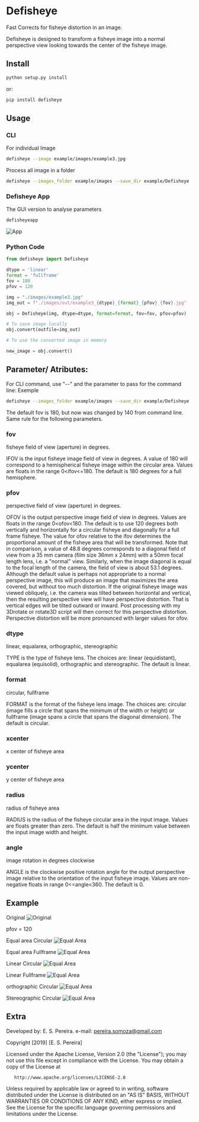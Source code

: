# Defisheye

Fast Corrects for fisheye distortion in an image.

Defisheye is designed to transform a fisheye image into a normal perspective
view looking towards the center of the fisheye image.

## Install

```bash
python setup.py install
```

or:

```bash
pip install defisheye
```

## Usage

### CLI 

For individual Image
```bash
defisheye --image example/images/example3.jpg
```

Process all image in a folder


```bash
defisheye --images_folder example/images --save_dir example/Defisheye
```

### Defisheye App

The GUI version to analyse parameters 

```bash
defisheyeapp
```

![App](https://raw.githubusercontent.com/duducosmos/defisheye/master/example/defisheyeapp.png)


### Python Code

```python
from defisheye import Defisheye

dtype = 'linear'
format = 'fullframe'
fov = 180
pfov = 120

img = "./images/example3.jpg"
img_out = f"./images/out/example3_{dtype}_{format}_{pfov}_{fov}.jpg"

obj = Defisheye(img, dtype=dtype, format=format, fov=fov, pfov=pfov)

# To save image locally 
obj.convert(outfile=img_out)

# To use the converted image in memory

new_image = obj.convert()
```



## Parameter/ Atributes:

For CLI command, use "--" and the parameter to pass for the command line: Exemple

```bash
defisheye --images_folder example/images --save_dir example/Defisheye --fov 140
```

The default fov is 180, but now was changed by 140 from command line. Same rule for the following parameters.

### fov
fisheye field of view (aperture) in degrees.


IFOV is the input fisheye image field of view in degrees. A value of 180
will correspond to a hemispherical fisheye image within the circular area.
Values are floats in the range 0<ifov<=180. The default is 180 degrees for a
full hemisphere.


### pfov
perspective field of view (aperture) in degrees.


OFOV is the output perspective image field of view in degrees. Values are
floats in the range 0<ofov<180. The default is to use 120 degrees both
vertically and horizontally for a circular fisheye and diagonally for a full
frame fisheye. The value for ofov relative to the ifov determines the
proportional amount of the fisheye area that will be transformed.
Note that in comparison, a value of 48.8 degrees corresponds to a diagonal
field of view from a 35 mm camera (film size 36mm x 24mm) with a 50mm focal
length lens, i.e. a "normal" view. Similarly, when the image diagonal is
equal to the focal length of the camera, the field of view is about 53.1
degrees. Although the default value is perhaps not appropriate to a
normal perspective image, this will produce an image that maximizes the
area covered, but without too much distortion. If the original fisheye
image was viewed obliquely, i.e. the camera was tilted between horizontal
and vertical, then the resulting perspective view will have perspective
distortion. That is  vertical edges will be tilted outward or inward.
Post processing with my 3Drotate or rotate3D script will then correct
for this perspective distortion. Perspective distortion will be more
pronounced with larger values for ofov.

### dtype
linear, equalarea, orthographic, stereographic

TYPE is the type of fisheye lens. The choices are: linear (equidistant),
equalarea (equisolid), orthographic and stereographic. The default is linear.

### format
circular, fullframe

FORMAT is the format of the fisheye lens image. The choices are:
circular (image fills a circle that spans the minimum of the width or height)
or fullframe (image spans a circle that spans the diagonal dimension).
The default is circular.

### xcenter
x center of fisheye area


### ycenter
y center of fisheye area

### radius
radius of fisheye area

RADIUS is the radius of the fisheye circular area in the input image.
Values are floats greater than zero. The default is half the minimum value
between the input image width and height.

### angle
image rotation in degrees clockwise

ANGLE is the clockwise positive rotation angle for the output perspective
image relative to the orientation of the input fisheye image. Values are
non-negative floats in range 0<=angle<360. The default is 0.

## Example

Original
![Original](https://raw.githubusercontent.com/duducosmos/defisheye/master/example/images/example3.jpg)

pfov = 120

Equal area  Circular
![Equal Area](https://raw.githubusercontent.com/duducosmos/defisheye/master/example/images/out/example3_equalarea_circular_120.jpg)

Equal area Fullframe
![Equal Area](https://raw.githubusercontent.com/duducosmos/defisheye/master/example/images/out/example3_equalarea_fullframe_120.jpg)

Linear  Circular
![Equal Area](https://raw.githubusercontent.com/duducosmos/defisheye/master/example/images/out/example3_linear_circular_120.jpg)

Linear Fullframe
![Equal Area](https://raw.githubusercontent.com/duducosmos/defisheye/master/example/images/out/example3_linear_fullframe_120.jpg)


orthographic  Circular
![Equal Area](https://raw.githubusercontent.com/duducosmos/defisheye/master/example/images/out/example3_orthographic_circular_120.jpg)

Stereographic Circular
![Equal Area](https://raw.githubusercontent.com/duducosmos/defisheye/master/example/images/out/example3_stereographic_circular_120.jpg)


## Extra
Developed by: E. S. Pereira.
e-mail: pereira.somoza@gmail.com

Copyright [2019] [E. S. Pereira]

   Licensed under the Apache License, Version 2.0 (the "License");
   you may not use this file except in compliance with the License.
   You may obtain a copy of the License at

       http://www.apache.org/licenses/LICENSE-2.0

   Unless required by applicable law or agreed to in writing, software
   distributed under the License is distributed on an "AS IS" BASIS,
   WITHOUT WARRANTIES OR CONDITIONS OF ANY KIND, either express or implied.
   See the License for the specific language governing permissions and
   limitations under the License.
